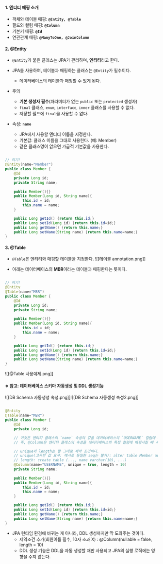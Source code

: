 
#### 1. 엔티티 매핑 소개

- 객체와 테이블 매핑: **`@Entity, @Table`**
- 필드와 컬럼 매핑: **`@Column`**
- 기본키 매핑: **`@Id`**
- 연관관계 매핑: **`@ManyToOne, @JoinColumn`**


#### 2. @Entity

- `@Entity`가 붙은 클래스는 JPA가 관리하며, **엔티티**라고 한다.
- JPA를 사용하여, 테이블과 매핑하는 클래스는 `@Entity`가 필수이다.
	- 데이터베이스의 테이블과 매핑할 수 있게 된다.

- 주의 
	- **기본 생성자 필수**(파라미터가 없는 `public` 또는 `protected` 생성자) 
	- `final` 클래스, `enum`, `interface`, `inner` 클래스를 사용할 수 없다. 
	- 저장할 필드에 `final`을 사용할 수 없다.

- 속성: **`name`**
	- JPA에서 사용할 엔티티 이름을 지정한다.
	- 기본값: 클래스 이름을 그대로 사용한다. (예: Member)
	- 같은 클래스명이 없으면 가급적 기본값을 사용한다.
```java

// 여기!
@Entity(name="Member")
public class Member {
	@Id
	private Long id;
	private String name;
	
	public Member(){}
	public Member(Long id, String name){
		this.id = id;
		this.name = name;
	}

	public Long getId() {return this.id;}
	public Long setId(Long id) {return this.id=id;}
	public Long getName() {return this.name;}
	public Long setName(String name) {return this.name=name;}
}
```


#### 3. @Table

- `@Table`은 엔티티와 매핑할 테이블을 지정한다.
![[테이블 annotation.png]]

- 아래는 데이터베이스의 **MBR**이라는 테이블과 매핑한다는 뜻이다.
```java

// 여기!
@Entity
@Table(name="MBR")
public class Member {
	@Id
	private Long id;
	private String name;
	
	public Member(){}
	public Member(Long id, String name){
		this.id = id;
		this.name = name;
	}

	public Long getId() {return this.id;}
	public Long setId(Long id) {return this.id=id;}
	public Long getName() {return this.name;}
	public Long setName(String name) {return this.name=name;}
}
```
![[@Table 사용예제.png]]

#### ※ 참고: 데이터베이스 스키마 자동생성 및 DDL 생성기능

![[DB Schema 자동생성 속성.png]]![[DB Schema 자동생성 속성2.png]]

```java

@Entity
@Table(name="MBR")
public class Member {
	@Id
	private Long id;

	// 이것은 엔티티 클래스의 `name` 속성의 값을 데이터베이스의 `USERNAME` 컬럼에 저장하는 구문이다.
	// 즉, @Column은 엔티티 클래스의 속성을 데이터베이스의 특정 컬럼에 매핑시킬 때 사용한다.

	// unique와 length는 말 그대로 제약 조건이다.
	// unique(고유한 값 요구: 예시로 동일한 seq는 불가): alter table Member add constraint UK_... unique (name)
	// length: create table (..., name varchar(10), ...)
	@Column(name="USERNAME", unique = true, length = 10)
	private String name;
	
	public Member(){}
	public Member(Long id, String name){
		this.id = id;
		this.name = name;
	}

	public Long getId() {return this.id;}
	public Long setId(Long id) {return this.id=id;}
	public Long getName() {return this.name;}
	public Long setName(String name) {return this.name=name;}
}
```

- JPA 런타임 환경에 바뀌는 게 아니라, DDL 생성까지만 딱 도와주는 것이다.
	- 제약조건 추가(회원이름 필수, 10자 초과 X) : @Column(nullable = false, length = 10)
	- DDL 생성 기능은 DDL을 자동 생성할 때만 사용되고 JPA의 실행 로직에는 영향을 주지 않는다.
